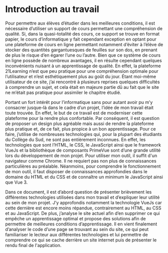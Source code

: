 # Introduction au travail

Pour permettre aux élèves d’étudier dans les meilleures conditions, il est nécessaire d’utiliser un support de cours permettant une compréhension de qualité. Si, dans la quasi-totalité des cours, ce support se trouve en format papier, le cours d’informatique y fait cependant exception en optant pour une plateforme de cours en ligne permettant notamment d’éviter à l’élève de stocker des quantités gargantuesques de feuilles sur son dos, en prenant de plus le risque d’en égarer l’une ou l’autre. Bien que ce système de cours en ligne possède de nombreux avantages, il en résulte cependant quelques inconvénients nuisant à un apprentissage de qualité. En effet, la plateforme 21Learning n’est que peu pratique pour une compréhension optimale pour l’utilisateur et n’est esthétiquement plus au goût du jour. Étant moi-même utilisateur de ce site, j’ai rencontré à plusieurs reprises quelques difficultés à comprendre un sujet, et cela était en majeure partie dû au fait que le site ne m’était pas pratique pour assimiler le chapitre étudié. 

Portant un fort intérêt pour l’informatique sans pour autant avoir pu m’y consacrer jusque-là dans le cadre d’un projet, l’idée de mon travail était toute trouvée. En effet, le but de ce travail est de moderniser cette plateforme pour la rendre plus confortable. Par conséquent, il est question de proposer un design plus agréable mais aussi de rendre la plateforme plus pratique et, de ce fait, plus propice à un bon apprentissage. Pour ce faire, j’utilise de nombreuses technologies qui, pour la plupart des étudiants du Collège du Sud, ne sont pas entièrement inconnues. En effet, les technologies que sont l’HTML, le CSS, le JavaScript ainsi que le framework VueJs et la bibliothèque de composants PrimeVue sont d’une grande utilité lors du développement de mon projet. Pour utiliser mon outil, il suffit d'un navigateur comme Chrome. Il ne requiert pas non plus de connaissances particulières au préalable. Néanmoins, pour comprendre le fonctionnement de mon outil, il faut disposer de connaissances approfondies dans le domaine du HTML et du CSS et de connaître un minimum le JavaScript ainsi que Vue 3. 

Dans ce document, il est d’abord question de présenter brièvement les différentes technologies utilisées dans mon travail et d’expliquer leur utilité au sein de mon projet. J’y approfondis notamment la technologie VueJs car cette dernière est encore moins répandue, contrairement au HTML, au CSS et au JavaScript. De plus, j’analyse le site actuel afin d’en supprimer ce qui empêche un apprentissage optimal et propose des solutions afin de permettre de meilleures conditions d’apprentissage. Il en vient finalement d’analyser le code d’une page se trouvant au sein du site, ce qui peut familiariser le lecteur aux différentes technologies et lui permettre de comprendre ce qui se cache derrière un site internet puis de présenter le rendu final de l'application. 
